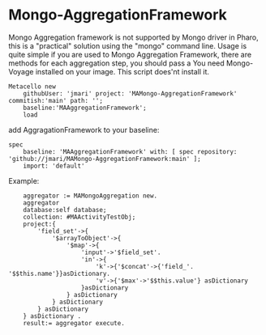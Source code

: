 # Mongo-AggregationFramework
Mongo Aggregation framework is not supported by Mongo driver in Pharo, this is a "practical" solution using the "mongo" command line.
Usage is quite simple if you are used to Mongo Aggregation Framework, there are methods for each aggregation step, you should pass a 
You need Mongo-Voyage installed on your image. This script does'nt install it.
```Smalltalk
Metacello new
	githubUser: 'jmari' project: 'MAMongo-AggregationFramework' commitish:'main' path: '';
	baseline:'MAAggregationFramework';
	load
```
add AggragationFramework to your baseline:

```Smalltalk
spec 
	baseline: 'MAAggregationFramework' with: [ spec repository: 'github://jmari/MAMongo-AggregationFramework:main' ];
	import: 'default'
```

Example:
```Smalltalk
	aggregator := MAMongoAggregation new.
	aggregator 
	database:self database;
	collection: #MAActivityTestObj;
	project:{
		'field_set'->{
			'$arrayToObject'->{
				'$map'->{
					'input'->'$field_set'.
					'in'->{
						'k'->{'$concat'->{'field_'. '$$this.name'}}asDictionary.
						'v'->{'$max'->'$$this.value'} asDictionary 
					}asDictionary 
				} asDictionary 
			} asDictionary 
		} asDictionary 
	} asDictionary .
	result:= aggregator execute.
```
  
  
